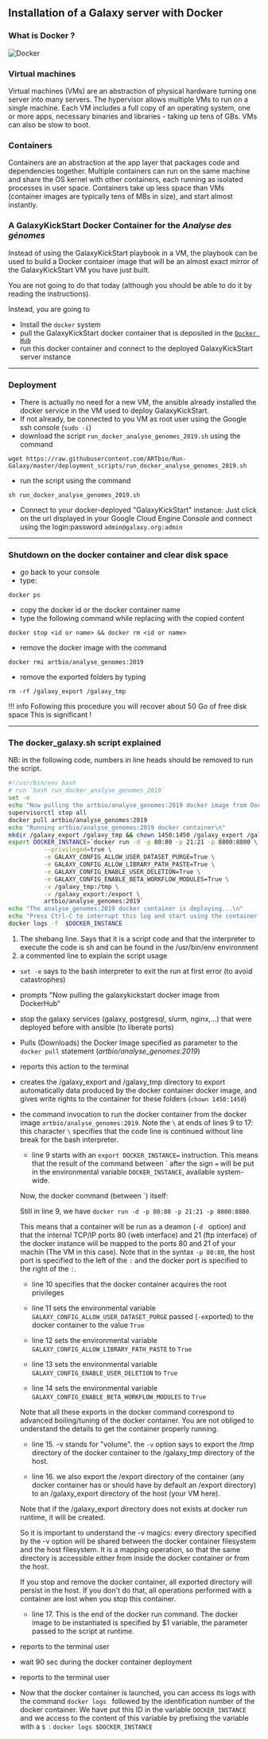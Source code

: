 ## Installation of a Galaxy server with Docker

### What is Docker ?

![Docker](images/docker.png)

### Virtual machines

Virtual machines (VMs) are an abstraction of physical hardware turning one server into
many servers. The hypervisor allows multiple VMs to run on a single machine.
Each VM includes a full copy of an operating system, one or more apps, necessary binaries
and libraries - taking up tens of GBs. VMs can also be slow to boot.

### Containers

Containers are an abstraction at the app layer that packages code and dependencies
together. Multiple containers can run on the same machine and share the OS kernel with
other containers, each running as isolated processes in user space. Containers take up
less space than VMs (container images are typically tens of MBs in size), and start
almost instantly.

###  A GalaxyKickStart Docker **Container** for the *Analyse des génomes*

Instead of using the GalaxyKickStart playbook in a VM, the playbook can be used to build
a Docker container image that will be an almost exact mirror of the GalaxyKickStart VM
you have just built.

You are not going to do that today (although you should be able to do it by reading the instructions).

Instead, you are going to

- Install the `docker` system
- pull the GalaxyKickStart docker container that is deposited in the [`Docker Hub`](https://hub.docker.com/u/artbio/)
- run this docker container and connect to the deployed GalaxyKickStart server instance

----
### Deployment

- There is actually no need for a new VM, the ansible already installed the docker service
in the VM used to deploy GalaxyKickStart.
- If not already, be connected to you VM as root user using the Google ssh console (`sudo -i`)
- download the script `run_docker_analyse_genomes_2019.sh` using the command
```
wget https://raw.githubusercontent.com/ARTbio/Run-Galaxy/master/deployment_scripts/run_docker_analyse_genomes_2019.sh
```
- run the script using the command
```
sh run_docker_analyse_genomes_2019.sh
```
- Connect to your docker-deployed "GalaxyKickStart" instance:
Just click on the url displayed in your Google Cloud Engine Console and connect using the login:password `admin@galaxy.org:admin`

----

### Shutdown on the docker container and clear disk space
- go back to your console
- type:

```
docker ps
```

- copy the docker id or the docker container name
- type the following command while replacing <id or name> with the copied content

```
docker stop <id or name> && docker rm <id or name>
```

- remove the docker image with the command

```
docker rmi artbio/analyse_genomes:2019

```
- remove the exported folders by typing

```
rm -rf /galaxy_export /galaxy_tmp
```

!!! info
    Following this procedure you will recover about 50 Go of free disk space
    This is significant !

----
### The docker_galaxy.sh script explained

NB: in the following code, numbers in line heads should be removed to run the script.

```bash
#!/usr/bin/env bash
# run `bash run_docker_analyse_genomes_2019`
set -e
echo "Now pulling the artbio/analyse_genomes:2019 docker image from DockerHub\n"
supervisorctl stop all
docker pull artbio/analyse_genomes:2019
echo "Running artbio/analyse_genomes:2019 docker container\n"
mkdir /galaxy_export /galaxy_tmp && chown 1450:1450 /galaxy_export /galaxy_tmp
export DOCKER_INSTANCE=`docker run -d -p 80:80 -p 21:21 -p 8800:8800 \
          --privileged=true \
          -e GALAXY_CONFIG_ALLOW_USER_DATASET_PURGE=True \
          -e GALAXY_CONFIG_ALLOW_LIBRARY_PATH_PASTE=True \
          -e GALAXY_CONFIG_ENABLE_USER_DELETION=True \
          -e GALAXY_CONFIG_ENABLE_BETA_WORKFLOW_MODULES=True \
          -v /galaxy_tmp:/tmp \
          -v /galaxy_export:/export \
          artbio/analyse_genomes:2019`
echo "The analyse_genomes:2019 docker container is deploying...\n"
echo "Press Ctrl-C to interrupt this log and start using the container...\n"
docker logs -f  $DOCKER_INSTANCE
```

1. The shebang line. Says that it is a script code and that the interpreter to execute the
code is sh and can be found in the /usr/bin/env environment
2. a commented line to explain the script usage
- `set -e` says to the bash interpreter to exit the run at first error (to avoid catastrophes)
- prompts "Now pulling the galaxykickstart docker image from DockerHub"
- stop the galaxy services (galaxy, postgresql, slurm, nginx,...) that were deployed before with ansible (to liberate ports)
- Pulls (Downloads) the Docker Image specified as parameter to the `docker pull` statement (*artbio/analyse_genomes:2019*)
- reports this action to the terminal
- creates the /galaxy_export and /galaxy_tmp directory to export automatically data produced by the docker container
docker image, and gives write rights to the container for these folders (`chown 1450:1450`)
- the command invocation to run the docker container from the docker image `artbio/analyse_genomes:2019`. Note the `\` at ends of lines 9 to 17: this character `\` specifies that the code line is continued without line break for the bash interpreter.
    
    - line 9 starts with an `export DOCKER_INSTANCE=` instruction. This means that the result
    of the command between \` after the sign `=` will be put in the environmental variable
    `DOCKER_INSTANCE`, available system-wide.

    Now, the docker command (between \`) itself:
    
    Still in line 9, we have `docker run -d -p 80:80 -p 21:21 -p 8800:8800`.
    
    This means that a container will be run as a deamon (`-d ` option) and that the internal
    TCP/IP ports 80 (web interface) and 21 (ftp interface) of the docker instance will be mapped
    to the ports 80 and 21 of your machin (The VM in this case). Note that in the syntax `-p 80:80`,
    the host port is specified to the left of the `:` and the docker port is specified to the right
    of the `:`.
    
    - line 10 specifies that the docker container acquires the root privileges
    - line 11 sets the environmental variable `GALAXY_CONFIG_ALLOW_USER_DATASET_PURGE` passed (`-e`xported) to the docker container to the value `True`
    
    - line 12 sets the environmental variable `GALAXY_CONFIG_ALLOW_LIBRARY_PATH_PASTE` to `True`
    - line 13 sets the environmental variable `GALAXY_CONFIG_ENABLE_USER_DELETION` to `True`
    - line 14 sets the environmental variable `GALAXY_CONFIG_ENABLE_BETA_WORKFLOW_MODULES` to `True`
    
    Note that all these exports in the docker command correspond to advanced boiling/tuning of the docker container.
    You are not obliged to understand the details to get the container properly running.
    
    - line 15. -v stands for "volume". the `-v` option says to export the /tmp directory of the docker container
    to the /galaxy_tmp directory of the host.
    
    - line 16. we also export the /export directory of the container (any docker container has or should have by default an /export directory) to an /galaxy_export directory of the host (your VM here).
    
    Note that if the /galaxy_export directory does not exists at docker run runtime, it will be created.
    
    So it is important to understand the -v magics: every directory specified by the -v option will be shared
    between the docker container filesystem and the host filesystem. It is a mapping operation, so that
    the same directory is accessible either from inside the docker container or from the host.
    
    If you stop and remove the docker container, all exported directory will persist in the host.
    If you don't do that, all operations performed with a container are lost when you stop this container.
    
    - line 17. This is the end of the docker run command. The docker image to be instantiated is specified by $1 variable,
the parameter passed to the script at runtime.
- reports to the terminal user
- wait 90 sec during the docker container deployment
- reports to the terminal user
- Now that the docker container is launched, you can access its logs with the command
`docker logs ` followed by the identification number of the docker container.
We have put this ID in the variable `DOCKER_INSTANCE`
and we access to the content of this variable by prefixing the variable with a `$ `:
`docker logs $DOCKER_INSTANCE`
